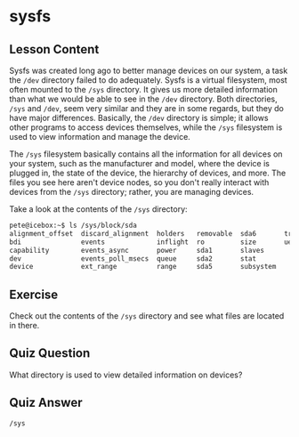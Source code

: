 # sysfs

## Lesson Content

Sysfs was created long ago to better manage devices on our system, a task the `/dev` directory failed to do adequately. Sysfs is a virtual filesystem, most often mounted to the `/sys` directory. It gives us more detailed information than what we would be able to see in the `/dev` directory. Both directories, `/sys` and `/dev`, seem very similar and they are in some regards, but they do have major differences. Basically, the `/dev` directory is simple; it allows other programs to access devices themselves, while the `/sys` filesystem is used to view information and manage the device.

The `/sys` filesystem basically contains all the information for all devices on your system, such as the manufacturer and model, where the device is plugged in, the state of the device, the hierarchy of devices, and more. The files you see here aren't device nodes, so you don't really interact with devices from the `/sys` directory; rather, you are managing devices.

Take a look at the contents of the `/sys` directory:

```bash
pete@icebox:~$ ls /sys/block/sda
alignment_offset  discard_alignment  holders   removable  sda6       trace
bdi               events             inflight  ro         size       uevent
capability        events_async       power     sda1       slaves
dev               events_poll_msecs  queue     sda2       stat
device            ext_range          range     sda5       subsystem
```

## Exercise

Check out the contents of the `/sys` directory and see what files are located in there.

## Quiz Question

What directory is used to view detailed information on devices?

## Quiz Answer

`/sys`
